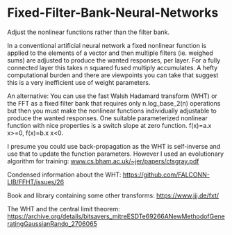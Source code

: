 # Fixed-Filter-Bank-Neural-Networks
Adjust the nonlinear functions rather than the filter bank.

In a conventional artificial neural network a fixed nonlinear function is applied to the elements of a vector and then multiple filters (ie. weighed sums) are adjusted to produce the wanted responses, per layer. For a fully connected layer this takes n squared fused multiply accumulates.  A hefty computational burden and there are viewpoints you can take that suggest this is a very inefficient use of weight parameters.

An alternative:
You can use the fast Walsh Hadamard transform (WHT) or the FFT as a fixed filter bank that requires only n.log_base_2(n) operations but then you must make the nonlinear functions individually adjustable to produce the wanted responses.  One suitable parameterized nonlinear function with nice properties is a switch slope at zero function.  f(x)=a.x x>=0, f(x)=b.x x<0.

I presume you could use back-propagation as the WHT is self-inverse and use that to update the function parameters.
However I used an evolutionary algorithm for training: www.cs.bham.ac.uk/~jer/papers/ctsgray.pdf

Condensed information about the WHT: https://github.com/FALCONN-LIB/FFHT/issues/26

Book and library containing some other transforms: https://www.jjj.de/fxt/

The WHT and the central limit theorem: https://archive.org/details/bitsavers_mitreESDTe69266ANewMethodofGeneratingGaussianRando_2706065
